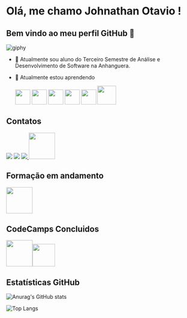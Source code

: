 # Olá, me chamo Johnathan Otavio ! 
## Bem vindo ao meu perfil GitHub 👋

   ![giphy](https://github.com/johnathanotavio/johnathanotavio/assets/124651208/7dbad756-9c98-4a72-b112-b044bdf21940)


- 🔭 Atualmente sou aluno do Terceiro Semestre de Análise e Desenvolvimento de Software na Anhanguera.
- 🌱 Atualmente estou aprendendo

   <img src="https://cdn.jsdelivr.net/gh/devicons/devicon/icons/git/git-original.svg" width="40" height="40" /> <img src="https://cdn.jsdelivr.net/gh/devicons/devicon/icons/github/github-original.svg"  width="40" height="40"/> <img src="https://cdn.jsdelivr.net/gh/devicons/devicon/icons/javascript/javascript-original.svg" width="40" height="40"/> <img src="https://cdn.jsdelivr.net/gh/devicons/devicon/icons/css3/css3-original.svg" width="40" height="40"/> <img src="https://cdn.jsdelivr.net/gh/devicons/devicon/icons/html5/html5-original.svg" width="40" height="40"/> <img src="https://cdn.jsdelivr.net/gh/devicons/devicon/icons/salesforce/salesforce-original.svg" width="50" height="50" />
          
## Contatos

[<img src="https://img.shields.io/badge/LinkedIn-0077B5?style=for-the-badge&logo=linkedin&logoColor=white">](https://www.linkedin.com/in/johnathan-otavio-49b7ab23a/)
<a href="https://www.instagram.com/johnathanotavio/" target="_blank"><img loading="lazy" src="https://img.shields.io/badge/-Instagram-%23E4405F?style=for-the-badge&logo=instagram&logoColor=white" target="_blank"></a> 
<a href="mailto:johnathan_omdc@outlook.com">
<img src="https://img.shields.io/badge/Gmail-D14836?style=for-the-badge&logo=gmail&logoColor=white"/>
</a>
[<img src="https://hermes.digitalinnovation.one/assets/diome/logo-full.svg" width="70">](https://web.dio.me/users/johnathan_omdc?tab=skills)

## Formação em andamento

[<img src="https://hermes.dio.me/tracks/aa71615b-e701-4cec-bb64-71ba6974c5fe.png" width="70">](https://web.dio.me/track/formacao-javascript-developer)

## CodeCamps Concluidos

[<img src="https://hermes.dio.me/tracks/e3092c08-98c4-4131-aec1-f3affe6db45d.png" width="70">](https://www.dio.me/certificate/4A64348B/share)[<img src="https://hermes.dio.me/tracks/cc708075-49ef-4974-85ca-c9a33a19e32d.png" width="60">](https://www.dio.me/certificate/A7766E34)

## Estatísticas GitHub
   ![Anurag's GitHub stats](https://github-readme-stats.vercel.app/api?username=johnathanotavio&show_icons=true&theme=dracula)

   ![Top Langs](https://github-readme-stats.vercel.app/api/top-langs/?username=johnathanotavio&layout=compact&theme=dracula)
